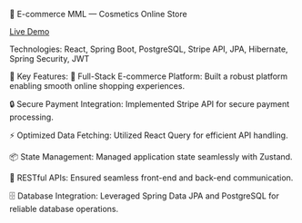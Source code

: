 🚀 E-commerce MML — Cosmetics Online Store

[Live Demo]([url](https://e-commerce-mml.vercel.app/))

Technologies: React, Spring Boot, PostgreSQL, Stripe API, JPA, Hibernate, Spring Security, JWT

📌 Key Features:
🛒 Full-Stack E-commerce Platform: Built a robust platform enabling smooth online shopping experiences.

🔒 Secure Payment Integration: Implemented Stripe API for secure payment processing.

⚡ Optimized Data Fetching: Utilized React Query for efficient API handling.

📦 State Management: Managed application state seamlessly with Zustand.

🔄 RESTful APIs: Ensured seamless front-end and back-end communication.

🗄️ Database Integration: Leveraged Spring Data JPA and PostgreSQL for reliable database operations.
